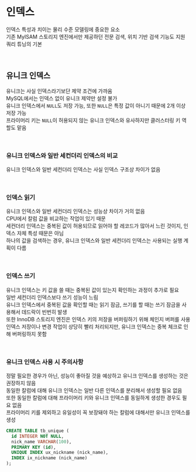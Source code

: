 # 인덱스
인덱스 특성과 치이는 물리 수준 모델링에 중요한 요소  
기존 MyISAM 스토리지 엔진에서만 제공하던 전문 검색, 위치 기반 검색 기능도 지원  
쿼리 튜닝의 기본  

<br>

## 유니크 인덱스
유니크는 사실 인덱스라기보단 제약 조건에 가까움  
MySQL에서는 인덱스 없이 유니크 제약만 설정 불가  
유니크 인덱스에서 `NULL`도 저장 가능, 또한 `NULL`은 특정 값이 아니기 때문에 2개 이상 저장 가능  
프라이머리 키는 `NULL`이 허용되지 않는 유니크 인덱스와 유사하지만 클러스터링 키 역할도 맡음  

<br>

### 유니크 인덱스와 일반 세컨더리 인덱스의 비교
유니크 인덱스와 일반 세컨더리 인덱스는 사실 인덱스 구조상 차이가 없음  

<br>

### 인덱스 읽기
유니크 인덱스와 일반 세컨더리 인덱스는 성능상 차이가 거의 없음  
CPU에서 칼럼 값을 비교하는 작업이 있기 때문  
세컨더리 인덱스는 중복된 값이 허용되므로 읽어야 할 레코드가 많아서 느린 것이지, 인덱스 자체 특성 때문은 아님  
하나의 값을 검색하는 경우, 유니크 인덱스와 일반 세컨더리 인덱스는 사용되는 실행 계획이 다름  

<br>

### 인덱스 쓰기
유니크 인덱스는 키 값을 쓸 때는 중복된 값이 있는지 확인하는 과정이 추가로 필요  
일반 세컨더리 인덱스보다 쓰기 성능이 느림  
유니크 인덱스에서 중복된 값을 확인할 때는 읽기 잠금, 쓰기를 할 때는 쓰기 잠금을 사용해서 데드락이 빈번히 발생  
또한 InnoDB 스토리지 엔진은 인덱스 키의 저장을 버퍼링하기 위해 체인지 버퍼를 사용  
인덱스 저장이나 변경 작업이 상당히 빨리 처리되지만, 유니크 인덱스는 중복 체크로 인해 버퍼링하지 못함  

<br>

### 유니크 인덱스 사용 시 주의사항
정말 필요한 경우가 아닌, 성능이 좋아질 것을 예상하고 유니크 인덱스를 생성하는 것은 권장하지 않음  
동일한 칼럼에 대해 유니크 인덱스는 일반 다른 인덱스를 분리해서 생성할 필요 없음  
또한 동일한 칼럼에 대해 프라이머리 키와 유니크 인덱스를 동일하게 생성한 경우도 필요 없음  
프라이머리 키를 제외하고 유일성이 꼭 보장돼야 하는 칼럼에 대해서만 유니크 인덱스를 생성  

```sql
CREATE TABLE tb_unique (
  id INTEGER NOT NULL,
  nick_name VARCHAR(100),
  PRIMARY KEY (id),
  UNIQUE INDEX ux_nickname (nick_name),
  INDEX ix_nickname (nick_name)
);
```

<br>
